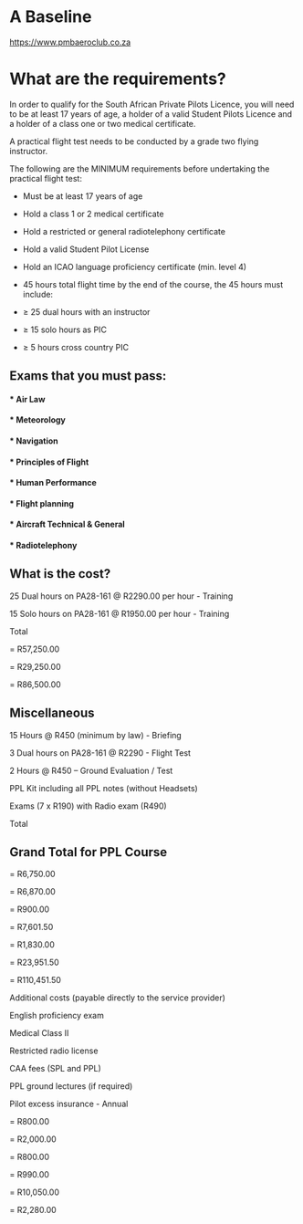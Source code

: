 # A Baseline


https://www.pmbaeroclub.co.za


# What are the requirements?

In order to qualify for the South African Private Pilots Licence, you will need to be at least 17 years of age, a holder of a valid Student Pilots Licence and a holder of a class one or two medical certificate. 

A practical flight test needs to be conducted by a grade two flying instructor. 

The following are the MINIMUM requirements before undertaking the practical flight test:

* Must be at least 17 years of age

* Hold a class 1 or 2 medical certificate

* Hold a restricted or general radiotelephony certificate

* Hold a valid Student Pilot License

* Hold an ICAO language proficiency certificate (min. level 4)

* 45 hours total flight time by the end of the course, the 45 hours must include:

* ≥ 25 dual hours with an instructor

* ≥ 15 solo hours as PIC

* ≥ 5 hours cross country PIC

## Exams that you must pass:

#### * Air Law
#### * Meteorology
#### * Navigation
#### * Principles of Flight
#### * Human Performance
#### * Flight planning
#### * Aircraft Technical & General
#### * Radiotelephony

## What is the cost?
 
25 Dual hours on PA28-161 @ R2290.00 per hour - Training

15 Solo hours on PA28-161 @ R1950.00 per hour - Training

Total

= R57,250.00

= R29,250.00

= R86,500.00
 	 
## Miscellaneous

15 Hours @ R450 (minimum by law) - Briefing

3 Dual hours on PA28-161 @ R2290 - Flight Test

2 Hours @ R450 – Ground Evaluation / Test

PPL Kit including all PPL notes (without Headsets)

Exams (7 x R190) with Radio exam (R490)

Total

## Grand Total for PPL Course

= R6,750.00

= R6,870.00

= R900.00

= R7,601.50

= R1,830.00

= R23,951.50

= R110,451.50
 	 
Additional costs (payable directly to the service provider)

English proficiency exam

Medical Class II

Restricted radio license

CAA fees (SPL and PPL)

PPL ground lectures (if required)

Pilot excess insurance - Annual

= R800.00

= R2,000.00

= R800.00

= R990.00

= R10,050.00

= R2,280.00
